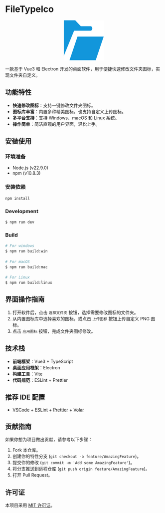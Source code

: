 # FileTypeIco

<p align="center">
    <img src="public/logo.png" alt="FileTypeIco Logo" width="128" height="128">
</p>

一款基于 Vue3 和 Electron 开发的桌面软件，用于便捷快速修改文件夹图标，实现文件夹自定义。

## 功能特性
- **快速修改图标**：支持一键修改文件夹图标。
- **图标库丰富**：内置多种精美图标，也支持自定义上传图标。
- **多平台支持**：支持 Windows、macOS 和 Linux 系统。
- **操作简单**：简洁直观的用户界面，轻松上手。

## 安装使用
### 环境准备
- Node.js (v22.9.0)
- npm (v10.8.3)

### 安装依赖
```bash
npm install
```

### Development

```bash
$ npm run dev
```

### Build

```bash
# For windows
$ npm run build:win

# For macOS
$ npm run build:mac

# For Linux
$ npm run build:linux
```

## 界面操作指南
1. 打开软件后，点击 `选择文件夹` 按钮，选择需要修改图标的文件夹。
2. 从内置图标库中选择喜欢的图标，或点击 `上传图标` 按钮上传自定义 PNG 图标。
3. 点击 `应用图标` 按钮，完成文件夹图标修改。

## 技术栈
- **前端框架**：Vue3 + TypeScript
- **桌面应用框架**：Electron
- **构建工具**：Vite
- **代码规范**：ESLint + Prettier

## 推荐 IDE 配置
- [VSCode](https://code.visualstudio.com/) + [ESLint](https://marketplace.visualstudio.com/items?itemName=dbaeumer.vscode-eslint) + [Prettier](https://marketplace.visualstudio.com/items?itemName=esbenp.prettier-vscode) + [Volar](https://marketplace.visualstudio.com/items?itemName=Vue.volar)

## 贡献指南
如果你想为项目做出贡献，请参考以下步骤：
1. Fork 本仓库。
2. 创建你的特性分支 (`git checkout -b feature/AmazingFeature`)。
3. 提交你的修改 (`git commit -m 'Add some AmazingFeature'`)。
4. 将分支推送到远程仓库 (`git push origin feature/AmazingFeature`)。
5. 打开 Pull Request。

## 许可证
本项目采用 [MIT 许可证](LICENSE)。